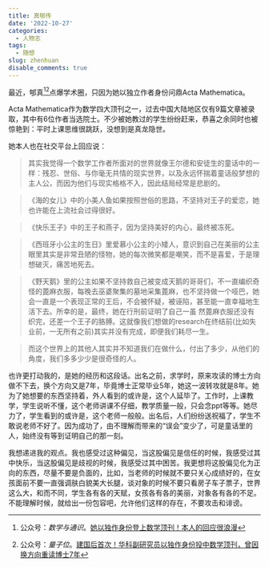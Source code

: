 ```yaml
---
title: 真郇传
date: '2022-10-27'
categories:
  - 人物志
tags:
  - 随想
slug: zhenhuan
disable_comments: true
---
```

最近，郇真[^1][^2]点爆学术圈，只因为她以独立作者身份问鼎Acta Mathematica。

Acta Mathematica作为数学四大顶刊之一，过去中国大陆地区仅有9篇文章被录取，其中有6位作者当选院士。不少被她教过的学生纷纷赶来，恭喜之余同时也被惊艳到：平时上课思维很跳跃，没想到是真龙隐世。


她本人也在社交平台上回应说：
> 其实我觉得一个数学工作者所面对的世界就像王尔德和安徒生的童话中的一样：残忍、世俗、与你毫无共情的现实世界，以及永远怀揣着童话般梦想的主人公，而因为他们与现实格格不入，因此结局经常是悲剧的。

> 《海的女儿》中的小美人鱼如果按照世俗的思路，不坚持对王子的爱恋，她也许能在上流社会过得很好。

> 《快乐王子》中的王子和燕子，因为坚持美好的内心，最终被冻死。

> 《西班牙小公主的生日》里爱慕小公主的小矮人，意识到自己在美丽的公主眼里其实是非常丑陋的怪物，她的每次微笑都是嘲笑，而不是喜爱，于是理想破灭，痛苦地死去。

> 《野天鹅》里的公主如果不坚持救自己被变成天鹅的哥哥们，不一直编织奇怪的蓖麻衣服，每晚去巫婆聚集的墓地采集蓖麻，也不坚持做一个哑巴，她会一直是一个表现正常的王后，不会被怀疑，被诬陷，甚至能一直幸福地生活下去。所幸的是，最终，她在行刑前证明了自己一虽 然蓖麻衣服还没有织完，还差一个王子的胳膊。这就像我们想做的research在终结前(比如失业前，一无所有之前)其实并没有完成，即便我们耗尽一生。

> 而这个世界上的其他人其实并不知道我们在做什么，付出了多少，从他们的角度，我们多多少少是很奇怪的人。

也许更打动我的，是她的经历和这段话。出名之前，求学时，原来攻读的博士方向做不下去，换个方向又是7年，毕竟博士正常毕业5年，她这一波转攻就是8年。她为了她想要的东西坚持着，外人看到的或许是，这个人延毕了。工作时，上课教学，学生说听不懂，这个老师讲课不仔细，教学质量一般，只会念ppt等等。她尽力了，学生看到的或许是，这个老师一般般。出名后，人们纷纷送祝福了，学生不敢说老师不好了。因为成功了，由不理解而带来的“误会”变少了，可是童话里的人，始终没有等到证明自己的那一刻。

我想递进我的观点。我也感受过这种偏见，当这股偏见是信任的时候，我感受过其中快乐，当这股偏见是歧视的时候，我感受过其中困苦。我更想将这股偏见化为正向的东西，尽量不要是负面的，比如，当老师的时候就不要只关心成绩好的，在女孩面前不要一直强调肤白貌美大长腿，谈对象的时候不要只看房子车子票子，世界这么大，和而不同，学生各有各的天赋，女孩各有各的美丽，对象各有各的不足。不能理解时候，就给出一份包容吧，允许他们这样的存在，不要攻击和诽谤。


[^1]: 公众号：_数学与通识_。[她以独作身份登上数学顶刊！本人的回应很浪漫](https://mp.weixin.qq.com/s/H1VvtG3ZsHG87sG353-caw)
[^2]: 公众号：_量子位_。[建国后首次！华科副研究员以独作身份投中数学顶刊，曾因换方向重读博士7年](https://mp.weixin.qq.com/s/iv3rDr6m9RtBF4Hh8NafLQ)

